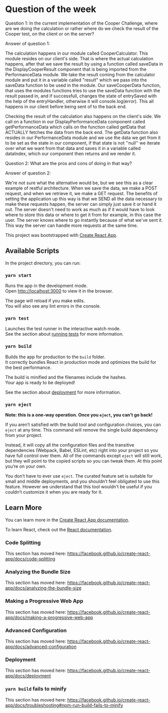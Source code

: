 # Question of the week

Question 1: In the current implementation of the Cooper Challenge, where are we doing the calculation or rather where do we check the result of the Cooper test, on the client or on the server?

Answer of question 1:

The calculation happens in our module called CooperCalculator. This module resides on our client's side. That is where the actual calculation happens, after that we save the result by using a function called saveData in the DisplayCooperResult component that is being imported from the PerformanceData module. We take the result coming from the calculator module and put it in a variable called "result" which we pass into the saveData function to be used in the module. Our saveCooperData function, that uses the modules functions tries to use the saveData function with the result passed in, and if successfull, changes the state of entrySaved with the help of the entryHandler, otherwise it will console.log(error). This all happens in our client before being sent of to the back end.

Checking the result of the calculation also happens on the client's side. We call on a function in our DisplayPerformanceData component called getPerformanceData which calls on the function called getData that ACTUALLY fetches the data from the back end. The getData function also resides in our PerformanceData module and we use the data we get from it to be set as the state in our component, if that state is not ''null'' we iterate over what we want from that data and saves it in a variable called dataIndex, which our component then returns and we render it.


Question 2: What are the pros and cons of doing in that way?

Answer of question 2:

We're not sure what the alternative would be, but we see this as a clear example of restful architecture. When we save the data, we make a POST request, and when we retrieve it, we make a GET request. The benefits of setting the application up this way is that we SEND all the data necessary to make these requests happen, the server can simply just save it or hand it out. The server doesn't need to work as much as if it would have to look where to store this data or where to get it from for example, in this case the user. The server knows where to go instantly because of what we've sent it. This way the server can handle more requests at the same time.

This project was bootstrapped with [Create React App](https://github.com/facebook/create-react-app).

## Available Scripts

In the project directory, you can run:

### `yarn start`

Runs the app in the development mode.<br />
Open [http://localhost:3000](http://localhost:3000) to view it in the browser.

The page will reload if you make edits.<br />
You will also see any lint errors in the console.

### `yarn test`

Launches the test runner in the interactive watch mode.<br />
See the section about [running tests](https://facebook.github.io/create-react-app/docs/running-tests) for more information.

### `yarn build`

Builds the app for production to the `build` folder.<br />
It correctly bundles React in production mode and optimizes the build for the best performance.

The build is minified and the filenames include the hashes.<br />
Your app is ready to be deployed!

See the section about [deployment](https://facebook.github.io/create-react-app/docs/deployment) for more information.

### `yarn eject`

**Note: this is a one-way operation. Once you `eject`, you can’t go back!**

If you aren’t satisfied with the build tool and configuration choices, you can `eject` at any time. This command will remove the single build dependency from your project.

Instead, it will copy all the configuration files and the transitive dependencies (Webpack, Babel, ESLint, etc) right into your project so you have full control over them. All of the commands except `eject` will still work, but they will point to the copied scripts so you can tweak them. At this point you’re on your own.

You don’t have to ever use `eject`. The curated feature set is suitable for small and middle deployments, and you shouldn’t feel obligated to use this feature. However we understand that this tool wouldn’t be useful if you couldn’t customize it when you are ready for it.

## Learn More

You can learn more in the [Create React App documentation](https://facebook.github.io/create-react-app/docs/getting-started).

To learn React, check out the [React documentation](https://reactjs.org/).

### Code Splitting

This section has moved here: https://facebook.github.io/create-react-app/docs/code-splitting

### Analyzing the Bundle Size

This section has moved here: https://facebook.github.io/create-react-app/docs/analyzing-the-bundle-size

### Making a Progressive Web App

This section has moved here: https://facebook.github.io/create-react-app/docs/making-a-progressive-web-app

### Advanced Configuration

This section has moved here: https://facebook.github.io/create-react-app/docs/advanced-configuration

### Deployment

This section has moved here: https://facebook.github.io/create-react-app/docs/deployment

### `yarn build` fails to minify

This section has moved here: https://facebook.github.io/create-react-app/docs/troubleshooting#npm-run-build-fails-to-minify
